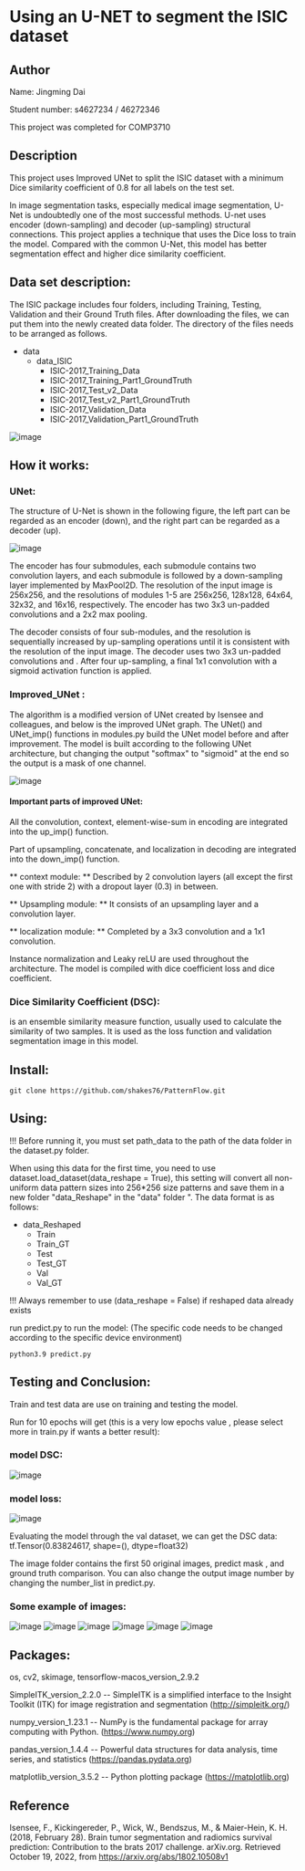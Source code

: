 
# Using an U-NET to segment the ISIC dataset


## Author
Name: Jingming Dai 

Student number: s4627234 / 46272346

This project was completed for COMP3710



## Description
This project uses Improved UNet to split the ISIC dataset with a minimum Dice similarity coefficient of 0.8 for all labels on the test set. 

In image segmentation tasks, especially medical image segmentation, U-Net is undoubtedly one of the most successful methods. U-net uses encoder (down-sampling) and decoder (up-sampling) structural connections. This project applies a technique that uses the Dice loss to train the model. Compared with the common U-Net, this model has better segmentation effect and higher dice similarity coefficient.


## Data set description:
The ISIC package includes four folders, including Training, Testing, Validation and their Ground Truth files. After downloading the files, we can put them into the newly created data folder. The directory of the files needs to be arranged as follows.

* data
    * data_ISIC
        * ISIC-2017_Training_Data
        * ISIC-2017_Training_Part1_GroundTruth
        * ISIC-2017_Test_v2_Data
        * ISIC-2017_Test_v2_Part1_GroundTruth
        * ISIC-2017_Validation_Data
        * ISIC-2017_Validation_Part1_GroundTruth

![image](./images/data_image_example.png)


## How it works:

### UNet:
The structure of U-Net is shown in the following figure, the left part can be regarded as an encoder (down), and the right part can be regarded as a decoder (up).

![image](./images/model256.png)

The encoder has four submodules, each submodule contains two convolution layers, and each submodule is followed by a down-sampling layer implemented by MaxPool2D. The resolution of the input image is 256x256, and the resolutions of modules 1-5 are 256x256, 128x128, 64x64, 32x32, and 16x16, respectively. The encoder has two 3x3 un-padded convolutions and a 2x2 max pooling. 

The decoder consists of four sub-modules, and the resolution is sequentially increased by up-sampling operations until it is consistent with the resolution of the input image. The decoder uses two 3x3 un-padded convolutions and . After four up-sampling, a final 1x1 convolution with a sigmoid activation function is applied.


### Improved_UNet : 
The algorithm is a modified version of UNet created by Isensee and colleagues, and below is the improved UNet graph. The UNet() and UNet_imp() functions in modules.py build the UNet model before and after improvement. The model is built according to the following UNet architecture, but changing the output "softmax" to "sigmoid" at the end so the output is a mask of one channel.

![image](./images/model_imp.png)

#### Important parts of improved UNet:

All the convolution, context, element-wise-sum in encoding are integrated into the up_imp() function.

Part of upsampling, concatenate, and localization in decoding are integrated into the down_imp() function.

** context module: **
Described by 2 convolution layers (all except the first one with stride 2) with a dropout layer (0.3) in between.

** Upsampling module: **
It consists of an upsampling layer and a convolution layer.

** localization module: **
Completed by a 3x3 convolution and a 1x1 convolution.

Instance normalization and Leaky reLU are used throughout the architecture. The model is compiled with dice coefficient loss and dice coefficient.


### Dice Similarity Coefficient (DSC):
is an ensemble similarity measure function, usually used to calculate the similarity of two samples. It is used as the loss function and validation segmentation image in this model.


## Install: 
``` 
git clone https://github.com/shakes76/PatternFlow.git 
```


## Using: 
!!! Before running it, you must set path_data to the path of the data folder in the dataset.py folder.

When using this data for the first time, you need to use dataset.load_dataset(data_reshape = True), this setting will convert all non-uniform data pattern sizes into 256*256 size patterns and save them in a new folder "data_Reshape" in the "data" folder ". The data format is as follows:

* data_Reshaped
    * Train
    * Train_GT
    * Test
    * Test_GT
    * Val
    * Val_GT

!!! Always remember to use (data_reshape = False) if reshaped data already exists

run predict.py to run the model:
(The specific code needs to be changed according to the specific device environment)
```
python3.9 predict.py
```

## Testing and Conclusion: 
Train and test data are use on training and testing the model.

Run for 10 epochs will get (this is a very low epochs value
, please select more in train.py if wants a better result):

### model DSC:

![image](./images/DSC.png)


### model loss:

![image](./images/loss.png)


Evaluating the model through the val dataset, we can get the DSC data:
tf.Tensor(0.83824617, shape=(), dtype=float32)

The image folder contains the first 50 original images, predict mask , and ground truth comparison. You can also change the output image number by changing the number_list in predict.py.

### Some example of images:
![image](./images/output0.png)
![image](./images/output2.png)
![image](./images/output5.png)
![image](./images/output10.png)
![image](./images/output13.png)
![image](./images/output37.png)



## Packages:
os, cv2, skimage, tensorflow-macos_version_2.9.2

SimpleITK_version_2.2.0
-- SimpleITK is a simplified interface to the Insight Toolkit (ITK) for image registration and segmentation
(http://simpleitk.org/)

numpy_version_1.23.1
-- NumPy is the fundamental package for array computing with Python.
(https://www.numpy.org)

pandas_version_1.4.4
-- Powerful data structures for data analysis, time series, and statistics
(https://pandas.pydata.org)

matplotlib_version_3.5.2
-- Python plotting package
(https://matplotlib.org)


## Reference

Isensee, F., Kickingereder, P., Wick, W., Bendszus, M., &amp; Maier-Hein, K. H. (2018, February 28). Brain tumor segmentation and radiomics survival prediction: Contribution to the brats 2017 challenge. arXiv.org. Retrieved October 19, 2022, from https://arxiv.org/abs/1802.10508v1 